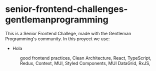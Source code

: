 # senior-frontend-challenges-gentlemanprogramming

This is a Senior Frontend Challege, made with the Gentleman Programming's community.
In this proyect we use:
  <ul>
    <li>Hola</li>
  <ul/>
  good frontend practices,
  Clean Architecture,
  React,
  TypeScript,
  Redux,
  Context,
  MUI,
  Styled Components,
  MUI DataGrid,
  RxJS,
